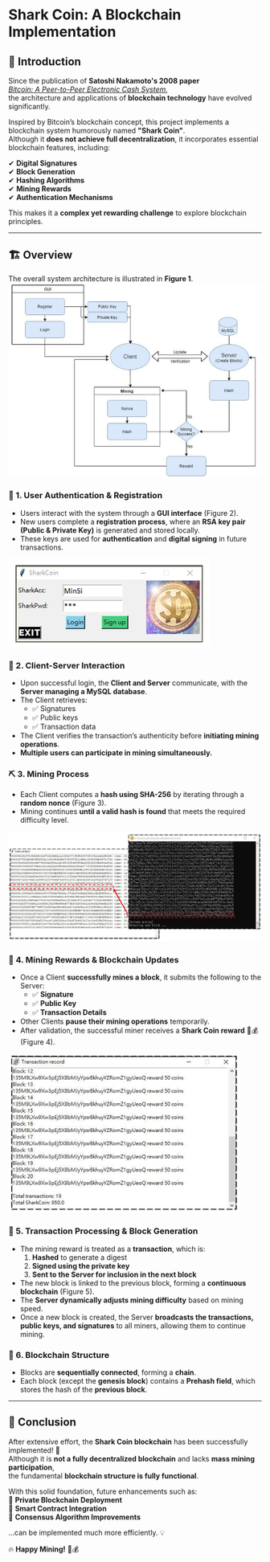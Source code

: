 # Shark Coin: A Blockchain Implementation  

## 📌 Introduction  
Since the publication of **Satoshi Nakamoto's 2008 paper**  
[*Bitcoin: A Peer-to-Peer Electronic Cash System*](https://bitcoin.org/bitcoin.pdf),  
the architecture and applications of **blockchain technology** have evolved significantly.  

Inspired by Bitcoin’s blockchain concept, this project implements a blockchain system humorously named **"Shark Coin"**.  
Although it **does not achieve full decentralization**, it incorporates essential blockchain features, including:  

✔ **Digital Signatures**  
✔ **Block Generation**  
✔ **Hashing Algorithms**  
✔ **Mining Rewards**  
✔ **Authentication Mechanisms**  

This makes it a **complex yet rewarding challenge** to explore blockchain principles.  

---

## 🏗️ Overview  
The overall system architecture is illustrated in **Figure 1**.  
![system architecture](image/Fig1.jpeg)


### 🔑 1. User Authentication & Registration  
- Users interact with the system through a **GUI interface** (Figure 2).  
- New users complete a **registration process**, where an **RSA key pair (Public & Private Key)** is generated and stored locally.  
- These keys are used for **authentication** and **digital signing** in future transactions.

![login interface](image/Fig2.jpeg)

### 🔄 2. Client-Server Interaction  
- Upon successful login, the **Client and Server** communicate, with the **Server managing a MySQL database**.  
- The Client retrieves:  
  - ✅ Signatures  
  - ✅ Public keys  
  - ✅ Transaction data  
- The Client verifies the transaction’s authenticity before **initiating mining operations**.  
- **Multiple users can participate in mining simultaneously.**  

### ⛏️ 3. Mining Process  
- Each Client computes a **hash using SHA-256** by iterating through a **random nonce** (Figure 3).  
- Mining continues **until a valid hash is found** that meets the required difficulty level.

![Mining Process and Successful Mining](image/Fig3.jpeg)

### 🎯 4. Mining Rewards & Blockchain Updates  
- Once a Client **successfully mines a block**, it submits the following to the Server:  
  - ✅ **Signature**  
  - ✅ **Public Key**  
  - ✅ **Transaction Details**  
- Other Clients **pause their mining operations** temporarily.  
- After validation, the successful miner receives a **Shark Coin reward** 🦈💰 (Figure 4).

![The reward list](image/Fig4.jpeg)

### 📜 5. Transaction Processing & Block Generation  
- The mining reward is treated as a **transaction**, which is:  
  1. **Hashed** to generate a digest  
  2. **Signed using the private key**  
  3. **Sent to the Server for inclusion in the next block**  
- The new block is linked to the previous block, forming a **continuous blockchain** (Figure 5).  
- The **Server dynamically adjusts mining difficulty** based on mining speed.  
- Once a new block is created, the Server **broadcasts the transactions, public keys, and signatures** to all miners, allowing them to continue mining.  

### 🔗 6. Blockchain Structure  
- Blocks are **sequentially connected**, forming a **chain**.  
- Each block (except the **genesis block**) contains a **Prehash field**, which stores the hash of the **previous block**.  

---

## 🎉 Conclusion  
After extensive effort, the **Shark Coin blockchain** has been successfully implemented! 🚀  
Although it is **not a fully decentralized blockchain** and lacks **mass mining participation**,  
the fundamental **blockchain structure is fully functional**.  

With this solid foundation, future enhancements such as:  
🔹 **Private Blockchain Deployment**  
🔹 **Smart Contract Integration**  
🔹 **Consensus Algorithm Improvements**  

...can be implemented much more efficiently. 💡  

🔥 **Happy Mining!** 🦈💰  
